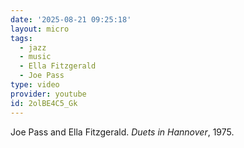 ```yaml
---
date: '2025-08-21 09:25:18'
layout: micro
tags:
  - jazz
  - music
  - Ella Fitzgerald
  - Joe Pass
type: video
provider: youtube
id: 2olBE4C5_Gk
---
```


Joe Pass and Ella Fitzgerald. _Duets in Hannover_, 1975.
